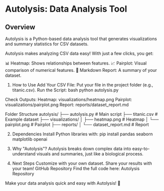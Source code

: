 # Autolysis: Data Analysis Tool
## Overview
Autolysis is a Python-based data analysis tool that generates visualizations and summary statistics for CSV datasets.

Autolysis makes analyzing CSV data easy! With just a few clicks, you get:

📊 Heatmap: Shows relationships between features.
📈 Pairplot: Visual comparison of numerical features.
📝 Markdown Report: A summary of your dataset.
1. How to Use
Add Your CSV File: Put your file in the project folder (e.g., titanic.csv).
Run the Script:
bash
python autolysis.py

Check Outputs:
Heatmap: visualizations/heatmap.png
Pairplot: visualizations/pairplot.png
Report: reports/dataset_report.md

Folder Structure
autolysis/
├── autolysis.py          # Main script
├── titanic.csv           # Example dataset
├── visualizations/
│   ├── heatmap.png       # Heatmap
│   └── pairplot.png      # Pairplot
├── reports/
│   └── dataset_report.md # Report

2. Dependencies
Install Python libraries with:
pip install pandas seaborn matplotlib openai

3. Why "Autolysis"?
Autolysis breaks down complex data into easy-to-understand visuals and summaries, just like a biological process.

4. Next Steps
Customize with your own dataset.
Share your results with your team!
GitHub Repository 
Find the full code here: Autolysis Repository

Make your data analysis quick and easy with Autolysis! 🚀

